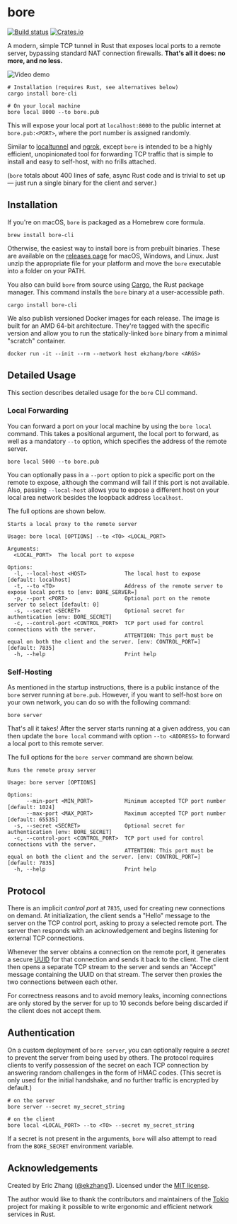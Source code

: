 # bore

[![Build status](https://img.shields.io/github/actions/workflow/status/ekzhang/bore/ci.yml)](https://github.com/ekzhang/bore/actions)
[![Crates.io](https://img.shields.io/crates/v/bore-cli.svg)](https://crates.io/crates/bore-cli)

A modern, simple TCP tunnel in Rust that exposes local ports to a remote server, bypassing standard NAT connection firewalls. **That's all it does: no more, and no less.**

![Video demo](https://i.imgur.com/vDeGsmx.gif)

```shell
# Installation (requires Rust, see alternatives below)
cargo install bore-cli

# On your local machine
bore local 8000 --to bore.pub
```

This will expose your local port at `localhost:8000` to the public internet at `bore.pub:<PORT>`, where the port number is assigned randomly.

Similar to [localtunnel](https://github.com/localtunnel/localtunnel) and [ngrok](https://ngrok.io/), except `bore` is intended to be a highly efficient, unopinionated tool for forwarding TCP traffic that is simple to install and easy to self-host, with no frills attached.

(`bore` totals about 400 lines of safe, async Rust code and is trivial to set up — just run a single binary for the client and server.)

## Installation

If you're on macOS, `bore` is packaged as a Homebrew core formula.

```shell
brew install bore-cli
```

Otherwise, the easiest way to install bore is from prebuilt binaries. These are available on the [releases page](https://github.com/ekzhang/bore/releases) for macOS, Windows, and Linux. Just unzip the appropriate file for your platform and move the `bore` executable into a folder on your PATH.

You also can build `bore` from source using [Cargo](https://doc.rust-lang.org/cargo/), the Rust package manager. This command installs the `bore` binary at a user-accessible path.

```shell
cargo install bore-cli
```

We also publish versioned Docker images for each release. The image is built for an AMD 64-bit architecture. They're tagged with the specific version and allow you to run the statically-linked `bore` binary from a minimal "scratch" container.

```shell
docker run -it --init --rm --network host ekzhang/bore <ARGS>
```

## Detailed Usage

This section describes detailed usage for the `bore` CLI command.

### Local Forwarding

You can forward a port on your local machine by using the `bore local` command. This takes a positional argument, the local port to forward, as well as a mandatory `--to` option, which specifies the address of the remote server.

```shell
bore local 5000 --to bore.pub
```

You can optionally pass in a `--port` option to pick a specific port on the remote to expose, although the command will fail if this port is not available. Also, passing `--local-host` allows you to expose a different host on your local area network besides the loopback address `localhost`.

The full options are shown below.

```shell
Starts a local proxy to the remote server

Usage: bore local [OPTIONS] --to <TO> <LOCAL_PORT>

Arguments:
  <LOCAL_PORT>  The local port to expose

Options:
  -l, --local-host <HOST>            The local host to expose [default: localhost]
  -t, --to <TO>                      Address of the remote server to expose local ports to [env: BORE_SERVER=]
  -p, --port <PORT>                  Optional port on the remote server to select [default: 0]
  -s, --secret <SECRET>              Optional secret for authentication [env: BORE_SECRET]
  -c, --control-port <CONTROL_PORT>  TCP port used for control connections with the server.
                                     ATTENTION: This port must be equal on both the client and the server. [env: CONTROL_PORT=] [default: 7835]
  -h, --help                         Print help
```

### Self-Hosting

As mentioned in the startup instructions, there is a public instance of the `bore` server running at `bore.pub`. However, if you want to self-host `bore` on your own network, you can do so with the following command:

```shell
bore server
```

That's all it takes! After the server starts running at a given address, you can then update the `bore local` command with option `--to <ADDRESS>` to forward a local port to this remote server.

The full options for the `bore server` command are shown below.

```shell
Runs the remote proxy server

Usage: bore server [OPTIONS]

Options:
      --min-port <MIN_PORT>          Minimum accepted TCP port number [default: 1024]
      --max-port <MAX_PORT>          Maximum accepted TCP port number [default: 65535]
  -s, --secret <SECRET>              Optional secret for authentication [env: BORE_SECRET]
  -c, --control-port <CONTROL_PORT>  TCP port used for control connections with the server.
                                     ATTENTION: This port must be equal on both the client and the server. [env: CONTROL_PORT=] [default: 7835]
  -h, --help                         Print help
```

## Protocol

There is an implicit _control port_ at `7835`, used for creating new connections on demand. At initialization, the client sends a "Hello" message to the server on the TCP control port, asking to proxy a selected remote port. The server then responds with an acknowledgement and begins listening for external TCP connections.

Whenever the server obtains a connection on the remote port, it generates a secure [UUID](https://en.wikipedia.org/wiki/Universally_unique_identifier) for that connection and sends it back to the client. The client then opens a separate TCP stream to the server and sends an "Accept" message containing the UUID on that stream. The server then proxies the two connections between each other.

For correctness reasons and to avoid memory leaks, incoming connections are only stored by the server for up to 10 seconds before being discarded if the client does not accept them.

## Authentication

On a custom deployment of `bore server`, you can optionally require a _secret_ to prevent the server from being used by others. The protocol requires clients to verify possession of the secret on each TCP connection by answering random challenges in the form of HMAC codes. (This secret is only used for the initial handshake, and no further traffic is encrypted by default.)

```shell
# on the server
bore server --secret my_secret_string

# on the client
bore local <LOCAL_PORT> --to <TO> --secret my_secret_string
```

If a secret is not present in the arguments, `bore` will also attempt to read from the `BORE_SECRET` environment variable.

## Acknowledgements

Created by Eric Zhang ([@ekzhang1](https://twitter.com/ekzhang1)). Licensed under the [MIT license](LICENSE).

The author would like to thank the contributors and maintainers of the [Tokio](https://tokio.rs/) project for making it possible to write ergonomic and efficient network services in Rust.
